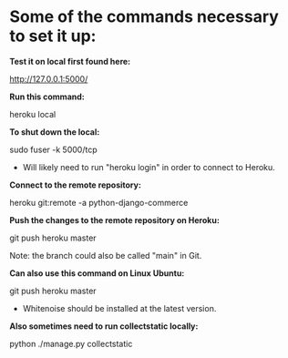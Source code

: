 
# Some of the commands necessary to set it up:

**Test it on local first found here:**

 http://127.0.0.1:5000/

**Run this command:**

heroku local

**To shut down the local:**

sudo fuser -k 5000/tcp

* Will likely need to run "heroku login" in order to connect to Heroku.

**Connect to the remote repository:**

heroku git:remote -a python-django-commerce


**Push the changes to the remote repository on Heroku:**

git push heroku master

Note: the branch could also be called "main" in Git.

**Can also use this command on Linux Ubuntu:**

git push heroku master

* Whitenoise should be installed at the latest version.

**Also sometimes need to run collectstatic locally:**

python ./manage.py collectstatic
